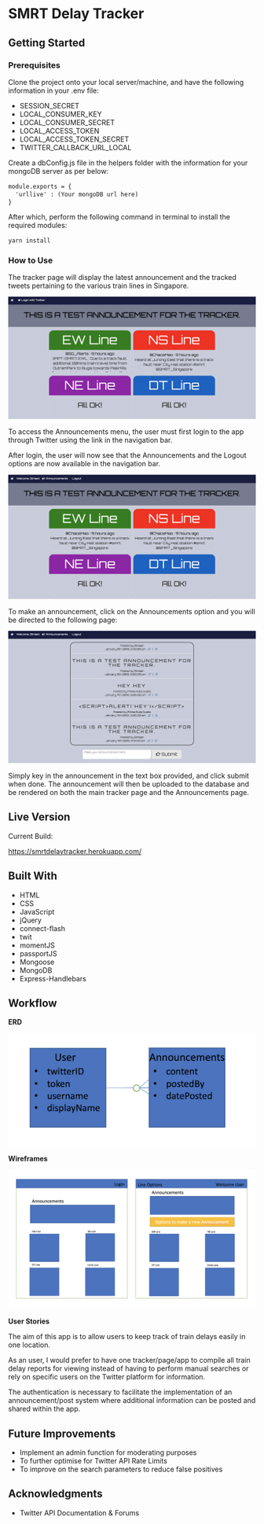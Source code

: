 # SMRT Delay Tracker

## Getting Started

### Prerequisites

Clone the project onto your local server/machine, and have the following information in your .env file:

* SESSION_SECRET
* LOCAL_CONSUMER_KEY
* LOCAL_CONSUMER_SECRET
* LOCAL_ACCESS_TOKEN
* LOCAL_ACCESS_TOKEN_SECRET
* TWITTER_CALLBACK_URL_LOCAL

Create a dbConfig.js file in the helpers folder with the information for your mongoDB server as per below:

```
module.exports = {
  'urllive' : (Your mongoDB url here)
}
```

After which, perform the following command in terminal to install the required modules:

```
yarn install
```

### How to Use

The tracker page will display the latest announcement and the tracked tweets pertaining to the various train lines in Singapore.

![](https://raw.githubusercontent.com/strisen/project-2/master/public/wireframes/prelogin.png)

To access the Announcements menu, the user must first login to the app through Twitter using the link in the navigation bar.

After login, the user will now see that the Announcements and the Logout options are now available in the navigation bar.

![](https://raw.githubusercontent.com/strisen/project-2/master/public/wireframes/postlogin.png)

To make an announcement, click on the Announcements option and you will be directed to the following page:

![](https://raw.githubusercontent.com/strisen/project-2/master/public/wireframes/announce.png)

Simply key in the announcement in the text box provided, and click submit when done. The announcement will then be uploaded to the database and be rendered on both the main tracker page and the Announcements page.

## Live Version

Current Build:

https://smrtdelaytracker.herokuapp.com/

## Built With

* HTML
* CSS
* JavaScript
* jQuery
* connect-flash
* twit
* momentJS
* passportJS
* Mongoose
* MongoDB
* Express-Handlebars

## Workflow

**ERD**

![](https://raw.githubusercontent.com/strisen/project-2/master/public/wireframes/erd.png)

**Wireframes**

![](https://raw.githubusercontent.com/strisen/project-2/master/public/wireframes/mainframe.png)


**User Stories**

The aim of this app is to allow users to keep track of train delays easily in one location.

As an user, I would prefer to have one tracker/page/app to compile all train delay reports for viewing instead of having to perform manual searches or rely on specific users on the Twitter platform for information.

The authentication is necessary to facilitate the implementation of an announcement/post system where additional information can be posted and shared within the app.

## Future Improvements

* Implement an admin function for moderating purposes
* To further optimise for Twitter API Rate Limits
* To improve on the search parameters to reduce false positives

## Acknowledgments

* Twitter API Documentation & Forums

